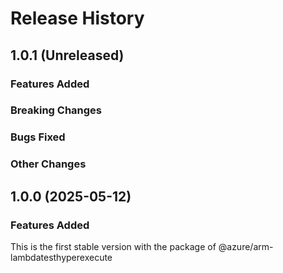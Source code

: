 # Release History

## 1.0.1 (Unreleased)

### Features Added

### Breaking Changes

### Bugs Fixed

### Other Changes

## 1.0.0 (2025-05-12)

### Features Added

This is the first stable version with the package of @azure/arm-lambdatesthyperexecute
